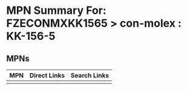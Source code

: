 



# MPN Summary For: FZECONMXKK1565 > con-molex : KK-156-5

## MPNs
  

|MPN|Direct Links|Search Links|
| :--- | :--- | :--- |
||||
